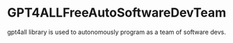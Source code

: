 # GPT4ALLFreeAutoSoftwareDevTeam
gpt4all library is used to autonomously program as a team of software devs.
